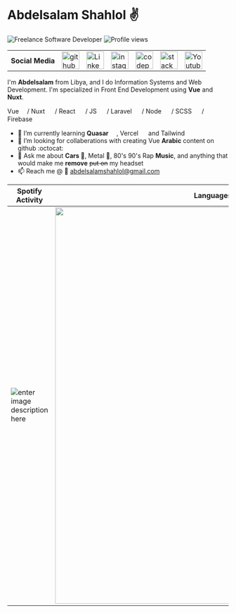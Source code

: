 # Abdelsalam Shahlol :v: 
![Freelance Software Developer](https://github-profile-api-weld.vercel.app/static/abdelsalamshahlol.gif)
![Profile views](https://gpvc.arturio.dev/abdelsalamshahlol)

<table>
  <tbody>
    <tr>
      <th>Social Media</th>
      <td>
        <a href="http://github.com/abdelsalamshahlol/" target="_blank">
          <img src='https://cdn.jsdelivr.net/npm/simple-icons@3.0.1/icons/github.svg' alt='github' height='40'>
        </a>
      </td>
      <td>
        <a href="https://www.linkedin.com/in/abdelsalam-shahlol/" target="_blank">
          <img src='https://cdn.jsdelivr.net/npm/simple-icons@3.0.1/icons/linkedin.svg' alt='LinkedIn' height='40'>
        </a>
      </td>
      <td><a href="https://www.instagram.com/street_bike_abdul/" target="_blank"><img src="https://cdn.jsdelivr.net/npm/simple-icons@3.0.1/icons/instagram.svg" alt="instagram" height="40"></a></td>
      <td><a href="https://codepen.io/abdelsalam-shahlol" target="_blank"><img src="https://cdn.jsdelivr.net/npm/simple-icons@3.0.1/icons/codepen.svg" alt="codepen" height="40"></a></td>
      <td><a href="https://stackoverflow.com/users/7199218/abdelsalam-shahlol" target="_blank"><img src="https://cdn.jsdelivr.net/npm/simple-icons@3.0.1/icons/stackoverflow.svg" alt="stackoverflow" height="40"></a></td>
      <td><a href="https://www.youtube.com/channel/UCNjnaQKBmYMEcoboMUSIzcw" target="_blank"><img src="https://cdn.jsdelivr.net/npm/simple-icons@3.0.1/icons/youtube.svg" alt="Youtube" height="40"></a></td>
    </tr>
  </tbody>
</table>


I'm **Abdelsalam** from Libya, and I do Information Systems and Web Development. I'm specialized in Front End Development using **Vue** and **Nuxt**.

Vue <img src="https://cdn.jsdelivr.net/npm/simple-icons@3.0.1/icons/vue-dot-js.svg" width="15"/>/ Nuxt <img src="https://cdn.jsdelivr.net/npm/simple-icons@3.0.1/icons/nuxt-dot-js.svg" width="15"/> / React <img src="https://cdn.jsdelivr.net/npm/simple-icons@3.0.1/icons/react.svg" width="15"/> / JS <img src="https://cdn.jsdelivr.net/npm/simple-icons@3.0.1/icons/javascript.svg" width="15"/> / Laravel <img src="https://cdn.jsdelivr.net/npm/simple-icons@3.0.1/icons/laravel.svg" width="15"/> /  Node <img src="https://cdn.jsdelivr.net/npm/simple-icons@3.0.1/icons/node-dot-js.svg" width="15"/> / SCSS <img src="https://cdn.jsdelivr.net/npm/simple-icons@3.0.1/icons/sass.svg" width="15"/> / Firebase <img src="https://cdn.jsdelivr.net/npm/simple-icons@3.0.1/icons/firebase.svg" width="15"/>

- 🌱 I’m currently learning **Quasar <img src="https://cdn.jsdelivr.net/npm/simple-icons@3.0.1/icons/quasar.svg" width="15"/>**, Vercel <img src="https://cdn.jsdelivr.net/npm/simple-icons@3.0.1/icons/vercel.svg" width="15"/> and Tailwind <img src="https://cdn.jsdelivr.net/npm/simple-icons@3.0.1/icons/tailwindcss.svg" width="15"/>
- 🤔 I’m looking for collaberations with creating Vue **Arabic** content on github :octocat: 
- 💬 Ask me about **Cars :car:**, Metal :guitar:, 80's 90's Rap **Music**, and anything that would make me **remove** ~~put on~~ my headset 
- 📫 Reach me @ :email:  abdelsalamshahlol@gmail.com   

|Spotify Activity | Languages & Frameworks Activity |
|--|--|
| ![enter image description here](https://github-profile-api-weld.vercel.app/api?v=112) | <img src="https://wakatime.com/share/@AbdelsalamShahlol/6e11e3d0-81d6-4625-9988-25b5b4a168d6.svg" width="900" aligen="right">|
